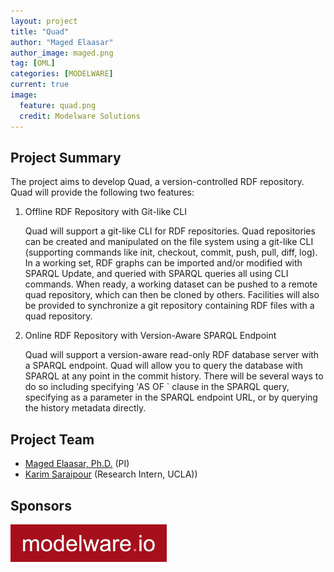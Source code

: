 ```yaml
---
layout: project
title: "Quad"
author: "Maged Elaasar"
author_image: maged.png
tag: [OML]
categories: [MODELWARE]
current: true
image:
  feature: quad.png
  credit: Modelware Solutions
---
```


## Project Summary

The project aims to develop Quad, a version-controlled RDF repository. Quad will provide the following two features:

1. Offline RDF Repository with Git-like CLI

   Quad will support a git-like CLI for RDF repositories. Quad repositories can be created and manipulated on the file system using a git-like CLI (supporting commands like init, checkout, commit, push, pull, diff, log). In a working set, RDF graphs can be imported and/or modified with SPARQL Update, and queried with SPARQL queries all using CLI commands. When ready, a working dataset can be pushed to a remote quad repository, which can then be cloned by others. Facilities will also be provided to synchronize a git repository containing RDF files with a quad repository.

1. Online RDF Repository with Version-Aware SPARQL Endpoint

   Quad will support a version-aware read-only RDF database server with a SPARQL endpoint. Quad will allow you to query the database with SPARQL at any point in the commit history. There will be several ways to do so including specifying 'AS OF <version>` clause in the SPARQL query, specifying <version> as a parameter in the SPARQL endpoint URL, or by querying the history metadata directly.

## Project Team

- [Maged Elaasar, Ph.D.](/contributors/Maged%20Elaasar.html) (PI)
- [Karim Saraipour](https://www.linkedin.com/in/karimsara/) (Research Intern, UCLA))

## Sponsors

[![Modelware](/assets/img/modelware.png)](https://modelware.io/)